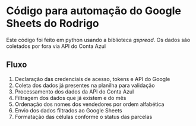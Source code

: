 # Código para automação do Google Sheets do Rodrigo

Este código foi feito em python usando a biblioteca *gspread*.
Os dados são coletados por fora via API do Conta Azul

## Fluxo

1. Declaração das credenciais de acesso, tokens e API do Google
2. Coleta dos dados já presentes na planilha para validação
3. Processamento dos dados da API do Conta Azul
4. Filtragem dos dados que já existem e do mês
5. Ordenação dos nomes dos vendedores por ordem alfabética
6. Envio dos dados filtrados ao Google Sheets
7. Formatação das células conforme o status das parcelas